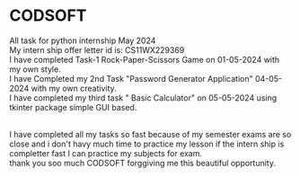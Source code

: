  # CODSOFT
All task for python internship May 2024 <br>
My intern ship offer letter id is: CS11WX229369 <br>
I have completed Task-1 Rock-Paper-Scissors Game on 01-05-2024 with my own style. <br>
I have Completed my 2nd Task "Password Generator Application" 04-05-2024 with my own creativity. <br>
I have completed my third task " Basic Calculator" on 05-05-2024 using tkinter package simple GUI based.

<br>
I have completed all my tasks so fast because of my semester exams are so close and i don't havy much time to practice my lesson if the intern ship is completter fast I can practice my subjects for exam.
<br>
thank you soo much CODSOFT forggiving me this beautiful opportunity.
